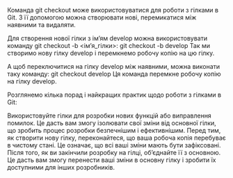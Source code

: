 Команда git checkout може використовуватися для роботи з гілками в Git. З її допомогою можна створювати нові, перемикатися між наявними та видаляти.

Для створення нової гілки з ім’ям develop можна використовувати команду git checkout -b <ім’я_гілки>:
git checkout -b develop
Так ми створимо нову гілку develop і перемкнемо робочу копію на цю гілку.

А щоб переключитися на гілку develop між наявними, можна виконати таку команду:
git checkout develop
Ця команда перемкне робочу копію на гілку develop.

Розглянемо кілька порад і найкращих практик щодо роботи з гілками в Git:

Використовуйте гілки для розробки нових функцій або виправлення помилок. Це дасть вам змогу ізолювати свої зміни від основної гілки, що зробить процес розробки безпечнішим і ефективнішим.
Перед тим, як створити нову гілку, переконайтеся, що ваша робоча копія перебуває в чистому стані. Це означає, що всі ваші зміни мають бути зафіксовані.
Після того, як ви закінчили розробку на гілці, об’єднайте її з основною. Це дасть вам змогу перенести ваші зміни в основну гілку і зробити їх доступними для інших розробників.
